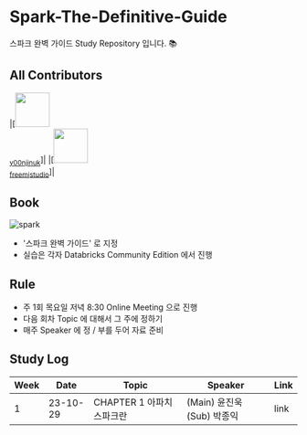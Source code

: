 # Spark-The-Definitive-Guide
스파크 완벽 가이드 Study Repository 입니다. 📚


## All Contributors

|[<img src="https://github.com/y00njinuk.png" width="60px;"/><br/><sub><a href="https://github.com/y00njinuk">y00njinuk</a></sub>]|
|[<img src="https://github.com/freemjstudio.png" width="60px;"/><br/><sub><a href="https://github.com/freemjstudio">freemjstudio</a></sub>]|

## Book 

![spark](https://github.com/freemjstudio/Spark-The-Definitive-Guide/assets/41604678/32470a40-0b27-496a-89e4-ed4d5021c579)


- '스파크 완벽 가이드' 로 지정 
- 실습은 각자 Databricks Community Edition 에서 진행 

## Rule
- 주 1회 목요일 저녁 8:30 Online Meeting 으로 진행
- 다음 회차 Topic 에 대해서 그 주에 정하기
- 매주 Speaker 에 정 / 부를 두어 자료 준비

## Study Log

| Week | Date | Topic | Speaker | Link |
|------|------|-------|---------|------|
| 1  | 23-10-29| CHAPTER 1 아파치 스파크란 |(Main) 윤진욱 (Sub) 박종익| link |
